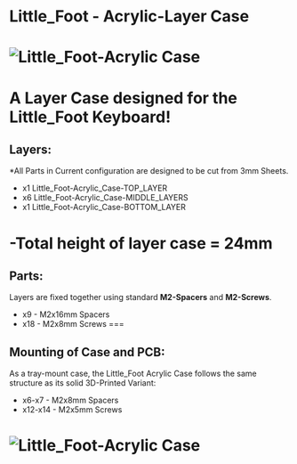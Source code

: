 # Little_Foot - Acrylic-Layer Case

![Little_Foot-Acrylic Case](https://i.imgur.com/sVLsLA0.png)
===

A Layer Case designed for the Little_Foot Keyboard!
===

## Layers:
 
 *All Parts in Current configuration are designed to be cut from 3mm Sheets.

- x1 Little_Foot-Acrylic_Case-TOP_LAYER
- x6 Little_Foot-Acrylic_Case-MIDDLE_LAYERS
- x1 Little_Foot-Acrylic_Case-BOTTOM_LAYER

-Total height of layer case = 24mm
===

## Parts:

Layers are fixed together using standard **M2-Spacers** and **M2-Screws**.

-  x9 - M2x16mm Spacers
- x18 - M2x8mm Screws
===

## Mounting of Case and PCB:

As a tray-mount case, the Little_Foot Acrylic Case follows the same structure as its solid 3D-Printed Variant:

-   x6-x7 - M2x8mm Spacers
- x12-x14 - M2x5mm Screws

![Little_Foot-Acrylic Case](https://i.imgur.com/KoyFVTx.png)
===
